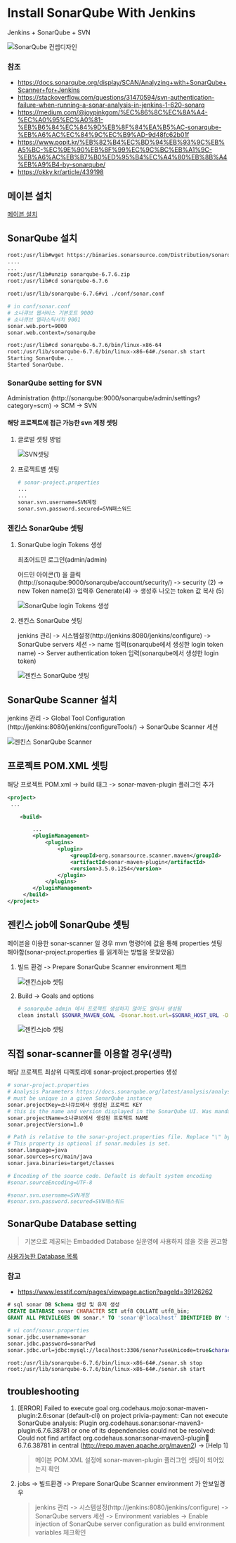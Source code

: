 # Install SonarQube With Jenkins

Jenkins + SonarQube + SVN

![SonarQube 컨셉디자인](./images/concept.png)

### 참조
- https://docs.sonarqube.org/display/SCAN/Analyzing+with+SonarQube+Scanner+for+Jenkins
- https://stackoverflow.com/questions/31470594/svn-authentication-failure-when-running-a-sonar-analysis-in-jenkins-1-620-sonarq
- https://medium.com/@joypinkgom/%EC%86%8C%EC%8A%A4-%EC%A0%95%EC%A0%81-%EB%B6%84%EC%84%9D%EB%8F%84%EA%B5%AC-sonarqube-%EB%A6%AC%EC%84%9C%EC%B9%AD-9d48fc62b01f
- https://www.popit.kr/%EB%82%B4%EC%BD%94%EB%93%9C%EB%A5%BC-%EC%9E%90%EB%8F%99%EC%9C%BC%EB%A1%9C-%EB%A6%AC%EB%B7%B0%ED%95%B4%EC%A4%80%EB%8B%A4%EB%A9%B4-by-sonarqube/
- https://okky.kr/article/439198


## 메이븐 설치
[메이븐 설치](/OS/Linux/install-maven-with-centos.md)

## SonarQube 설치

```bash
root:/usr/lib#wget https://binaries.sonarsource.com/Distribution/sonarqube/sonarqube-6.7.6.zip
....
...
root:/usr/lib#unzip sonarqube-6.7.6.zip
root:/usr/lib#cd sonarqube-6.7.6
```

```bash
root:/usr/lib/sonarqube-6.7.6#vi ./conf/sonar.conf

# in conf/sonar.conf
# 소나큐브 웹서비스 기본포트 9000
# 소나큐브 엘라스틱서치 9001
sonar.web.port=9000
sonar.web.context=/sonarqube

root:/usr/lib#cd sonarqube-6.7.6/bin/linux-x86-64
root:/usr/lib/sonarqube-6.7.6/bin/linux-x86-64#./sonar.sh start
Starting SonarQube...
Started SonarQube.
```


### SonarQube setting for SVN
Administration (http://sonarqube:9000/sonarqube/admin/settings?category=scm) -> SCM -> SVN

#### 해당 프로젝트에 접근 가능한 svn 계정 셋팅
1. 글로벌 셋팅 방법

    ![SVN셋팅](./images/sonarqube-scm-svn.PNG)

1. 프로젝트별 셋팅

    ```bash
    # sonar-project.properties
    ...
    ...
    sonar.svn.username=SVN계정
    sonar.svn.password.secured=SVN패스워드
    ```

### 젠킨스 SonarQube 셋팅

1. SonarQube login Tokens 생성

    최초어드민 로그인(admin/admin)

    어드민 아이콘(1) 을 클릭(http://sonaqube:9000/sonarqube/account/security/) -> security (2) -> new Token name(3) 입력후 Generate(4)  -> 생성후 나오는 token 값 복사 (5)

    ![SonarQube login Tokens 생성](./images/sonarqube-security-1.PNG)

1. 젠킨스 SonarQube 셋팅

    jenkins 관리 ->  시스템설정(http://jenkins:8080/jenkins/configure) ->  SonarQube servers 세션 -> name 입력(sonarqube에서 생성한 login token name) -> 	Server authentication token 입력(sonarqube에서 생성한 login token)

    ![젠킨스 SonarQube 셋팅](./images/sonarqube-security-2.PNG)

## SonarQube Scanner 설치

jenkins 관리 -> Global Tool Configuration (http://jenkins:8080/jenkins/configureTools/) -> SonarQube Scanner 세션

![젠킨스 SonarQube Scanner](./images/sonarqube-scanner.PNG)

## 프로젝트 POM.XML 셋팅

해당 프로젝트 POM.xml -> build 태그 -> sonar-maven-plugin 플러그인 추가

```xml
<project>
 ...

    <build>

        ...
        <pluginManagement>
            <plugins>
                <plugin>
                    <groupId>org.sonarsource.scanner.maven</groupId>
                    <artifactId>sonar-maven-plugin</artifactId>
                    <version>3.5.0.1254</version>
                </plugin>
            </plugins>
        </pluginManagement>
     </build>
</project>
```
## 젠킨스 job에 SonarQube 셋팅

메이븐을 이용한 sonar-scanner 일 경우 mvn 명령어에 값을 통해 properties 셋팅 해야함(sonar-project.properties 를 읽게하는 방법을 못찾았음)

1. 빌드 환경 -> Prepare SonarQube Scanner environment 체크

    ![젠킨스job 셋팅](./images/jenkins-sonarqube-jobs-buildenvironment.PNG)

1. Build -> Goals and options

    ```bash
    # sonarqube admin 에서 프로젝트 생성하지 않아도 알아서 생성됨
    clean install $SONAR_MAVEN_GOAL -Dsonar.host.url=$SONAR_HOST_URL -Dsonar.projectKey=Sonarqube_프로젝트_KEY -Dsonar.projectName=Sonarqube_프로젝트_이름
    ```

    ![젠킨스job 셋팅](./images/jenkins-sonarqube-jobs-build.PNG)


## 직접 sonar-scanner를 이용할 경우(생략)
해당 프로젝트 최상위 디렉토리에 sonar-project.properties 생성

```bash
# sonar-project.properties
# Analysis Parameters https://docs.sonarqube.org/latest/analysis/analysis-parameters/
# must be unique in a given SonarQube instance
sonar.projectKey=소나큐브에서 생성된 프로젝트 KEY
# this is the name and version displayed in the SonarQube UI. Was mandatory prior to SonarQube 6.1.
sonar.projectName=소나큐브에서 생성된 프로젝트 NAME
sonar.projectVersion=1.0

# Path is relative to the sonar-project.properties file. Replace "\" by "/" on Windows.
# This property is optional if sonar.modules is set.
sonar.language=java
sonar.sources=src/main/java
sonar.java.binaries=target/classes

# Encoding of the source code. Default is default system encoding
#sonar.sourceEncoding=UTF-8

#sonar.svn.username=SVN계정
#sonar.svn.password.secured=SVN패스워드

```

## SonarQube Database setting

> 기본으로 제공되는 Embadded Database 실운영에 사용하지 않을 것을 권고함

[사용가능한 Database 목록](https://docs.sonarqube.org/7.4/requirements/requirements/)

### 참고
- https://www.lesstif.com/pages/viewpage.action?pageId=39126262

```sql
# sql sonar DB Schema 생성 및 유저 생성
CREATE DATABASE sonar CHARACTER SET utf8 COLLATE utf8_bin;
GRANT ALL PRIVILEGES ON sonar.* TO 'sonar'@'localhost' IDENTIFIED BY 'sonarPwd';
```

```bash
# vi conf/sonar.properties
sonar.jdbc.username=sonar
sonar.jdbc.password=sonarPwd
sonar.jdbc.url=jdbc:mysql://localhost:3306/sonar?useUnicode=true&characterEncoding=utf8&rewriteBatchedStatements=true&useConfigs=maxPerformance

root:/usr/lib/sonarqube-6.7.6/bin/linux-x86-64#./sonar.sh stop
root:/usr/lib/sonarqube-6.7.6/bin/linux-x86-64#./sonar.sh start
```




## troubleshooting
1. [ERROR] Failed to execute goal org.codehaus.mojo:sonar-maven-plugin:2.6:sonar (default-cli) on project privia-payment: Can not execute SonarQube analysis: Plugin org.codehaus.sonar:sonar-maven3-plugin:6.7.6.38781 or one of its dependencies could not be resolved: Could not find artifact org.codehaus.sonar:sonar-maven3-plugin:jar:6.7.6.38781 in central (http://repo.maven.apache.org/maven2) -> [Help 1]

   > 메이븐 POM.XML 설정에 sonar-maven-plugin 플러그인 셋팅이 되어있는지 확인

1. jobs -> 빌드환경 -> Prepare SonarQube Scanner environment 가 안보일경우

   > jenkins 관리 -> 시스템설정(http://jenkins:8080/jenkins/configure) -> SonarQube servers 세션 ->  	Environment variables -> Enable injection of SonarQube server configuration as build environment variables 체크확인